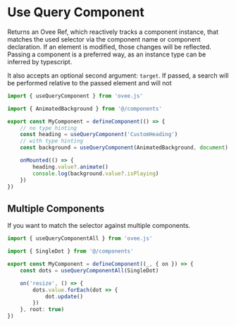 # Use Query Component

Returns an Ovee Ref, which reactively tracks a component instance, that matches the used selector via the component name or component declaration. If an element is modified, those changes will be reflected. Passing a component is a preferred way, as an instance type can be inferred by typescript.

It also accepts an optional second argument: `target`. If passed, a search will be performed relative to the passed element and will not 

```ts
import { useQueryComponent } from 'ovee.js'

import { AnimatedBackground } from '@/components'

export const MyComponent = defineComponent(() => {
    // no type hinting
    const heading = useQueryComponent('CustomHeading')
    // with type hinting
    const background = useQueryComponent(AnimatedBackground, document)

    onMounted(() => {
        heading.value?.animate()
        console.log(background.value?.isPlaying)
    })
})
```

## Multiple Components

If you want to match the selector against multiple components.

```ts
import { useQueryComponentAll } from 'ovee.js'

import { SingleDot } from '@/components'

export const MyComponent = defineComponent((_, { on }) => {
    const dots = useQueryComponentAll(SingleDot)

    on('resize', () => {
        dots.value.forEach(dot => {
            dot.update()
        })
    }, root: true)
})
```

